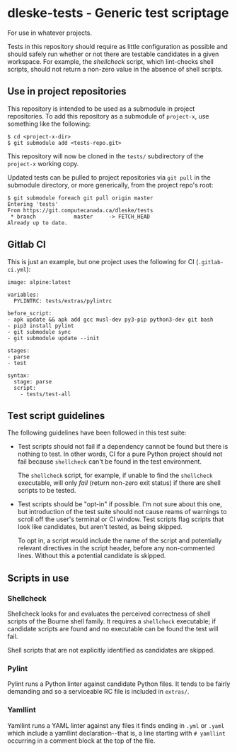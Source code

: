 # dleske-tests - Generic test scriptage

For use in whatever projects.

Tests in this repository should require as little configuration as possible and should safely run whether or not there are testable candidates in a given workspace.  For example, the *shellcheck* script, which lint-checks shell scripts, should not return a non-zero value in the absence of shell scripts.

## Use in project repositories

This repository is intended to be used as a submodule in project repositories.  To add this repository as a submodule of `project-x`, use something like the following:

```ShellSession
$ cd <project-x-dir>
$ git submodule add <tests-repo.git>
```

This repository will now be cloned in the `tests/` subdirectory of the `project-x` working copy.  

Updated tests can be pulled to project repositories via `git pull` in the submodule directory, or more generically, from the project repo's root:

```ShellSession
$ git submodule foreach git pull origin master
Entering 'tests'
From https://git.computecanada.ca/dleske/tests
 * branch            master     -> FETCH_HEAD
Already up to date.
```

## Gitlab CI

This is just an example, but one project uses the following for CI (`.gitlab-ci.yml`):

```
image: alpine:latest

variables:
  PYLINTRC: tests/extras/pylintrc

before_script:
- apk update && apk add gcc musl-dev py3-pip python3-dev git bash
- pip3 install pylint
- git submodule sync
- git submodule update --init

stages:
- parse
- test

syntax:
  stage: parse
  script:
    - tests/test-all
```

## Test script guidelines

The following guidelines have been followed in this test suite:

* Test scripts should not fail if a dependency cannot be found but there is nothing to test.  In other words, CI for a pure Python project should not fail because `shellcheck` can't be found in the test environment.

    The `shellcheck` script, for example, if unable to find the `shellcheck` executable, will only *fail* (return non-zero exit status) if there are shell scripts to be tested.

* Test scripts should be "opt-in" if possible.  I'm not sure about this one, but introduction of the test suite should not cause reams of warnings to scroll off the user's terminal or CI window.  Test scripts flag scripts that look like candidates, but aren't tested, as being skipped.

    To opt in, a script would include the name of the script and potentially relevant directives in the script header, before any non-commented lines.  Without this a potential candidate is skipped.

## Scripts in use

### Shellcheck

Shellcheck looks for and evaluates the perceived correctness of shell scripts of the Bourne shell family.  It requires a `shellcheck` executable; if candidate scripts are found and no executable can be found the test will fail.

Shell scripts that are not explicitly identified as candidates are skipped.

### Pylint

Pylint runs a Python linter against candidate Python files.  It tends to be fairly demanding and so a serviceable RC file is included in `extras/`.

### Yamllint

Yamllint runs a YAML linter against any files it finds ending in `.yml` or `.yaml` which include a yamllint declaration--that is, a line starting with `# yamllint` occurring in a comment block at the top of the file.
